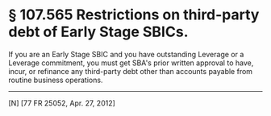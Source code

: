 # § 107.565   Restrictions on third-party debt of Early Stage SBICs.

If you are an Early Stage SBIC and you have outstanding Leverage or a Leverage commitment, you must get SBA's prior written approval to have, incur, or refinance any third-party debt other than accounts payable from routine business operations.



---

[N] [77 FR 25052, Apr. 27, 2012]







